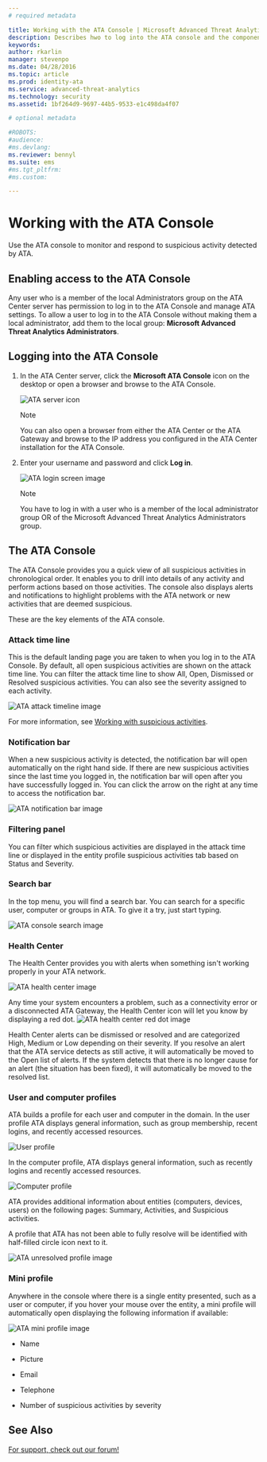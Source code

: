 ```yaml
---
# required metadata

title: Working with the ATA Console | Microsoft Advanced Threat Analytics
description: Describes hwo to log into the ATA console and the components of the console
keywords:
author: rkarlin
manager: stevenpo
ms.date: 04/28/2016
ms.topic: article
ms.prod: identity-ata
ms.service: advanced-threat-analytics
ms.technology: security
ms.assetid: 1bf264d9-9697-44b5-9533-e1c498da4f07

# optional metadata

#ROBOTS:
#audience:
#ms.devlang:
ms.reviewer: bennyl
ms.suite: ems
#ms.tgt_pltfrm:
#ms.custom:

---
```


# Working with the ATA Console

Use the ATA console to monitor and respond to suspicious activity detected by ATA.

## Enabling access to the ATA Console
Any user who is a member of the local Administrators group on the ATA Center server has permission to log in to the ATA Console and manage ATA settings.
To allow a user to log in to the ATA Console without making them a local administrator, add them to the local group: **Microsoft Advanced Threat Analytics Administrators**.

## Logging into the ATA Console

1. In the ATA Center server, click the **Microsoft ATA Console**  icon on the desktop or open a browser and browse to the ATA Console.

    ![ATA server icon](media/ata-server-icon.png)

    > [!NOTE]
    > You can also open a browser from either the ATA Center or the ATA Gateway and browse to the IP address you configured in the ATA Center installation for the ATA Console.    

2.  Enter your username and password and click **Log in**.

    ![ATA login screen image](media/ATA-log-in-screen.jpg)

    > [!NOTE]
    > You have to log in with a user who is a member of the local administrator group OR of the  Microsoft Advanced Threat Analytics Administrators group.

## The ATA Console

The ATA Console provides you a quick view of all suspicious activities in chronological order. It enables you to drill into details of any activity and perform actions based on those activities. The console also displays alerts and notifications to highlight problems with the ATA network or new activities that are deemed suspicious.

These are the key elements of the ATA console.


### Attack time line

This is the default landing page you are taken to when you log in to the ATA Console. By default, all open suspicious activities are shown on the attack time line. You can filter the attack time line to show All, Open, Dismissed or Resolved suspicious activities. You can also see the severity assigned to each activity.

![ATA attack timeline image](media/attack-timeline.png)

For more information, see [Working with suspicious activities](/advanced-threat-analytics/deploy-use/working-with-suspicious-activities).

### Notification bar

When a new suspicious activity is detected, the notification bar will open automatically on the right hand side. If there are new suspicious activities since the last time you logged in, the notification bar will open after you have successfully logged in. You can click the arrow on the right at any time to access the notification bar.

![ATA notification bar image](media/notification-bar.png)

### Filtering panel

You can filter which suspicious activities are displayed in the attack time line or displayed in the entity profile suspicious activities tab based on Status and Severity.

### Search bar

In the top menu, you will find a search bar. You can search for a specific user, computer or groups in ATA. To give it a try, just start typing.

![ATA console search image](media/ATA-console-search.png)

### Health Center

The Health Center provides you with alerts when something isn't working properly in your ATA network.

![ATA health center image](media/health-center.png)

Any time your system encounters a problem, such as a connectivity error or a disconnected ATA Gateway, the Health Center icon will let you know by displaying a red dot. ![ATA health center red dot image](media/ATA-Health-Center-Alert-red-dot.png)

Health Center alerts can be dismissed or resolved and are categorized High, Medium or Low depending on their severity. If you resolve an alert that the ATA service detects as still active, it will automatically be moved to the Open list of alerts. If the system detects that there is no longer cause for an alert (the situation has been fixed), it will automatically be moved to the resolved list.

### User and computer profiles

ATA builds a profile for each user and computer in the domain. In the user profile ATA displays general information, such as group membership, recent logins, and recently accessed resources.

![User profile](media/user-profile.png)

In the computer profile, ATA displays general information, such as recently logins and recently accessed resources.

![Computer profile](media/computer-profile.png)

ATA provides additional information about entities (computers, devices, users) on the following pages: Summary, Activities, and Suspicious activities.

A profile that ATA has not been able to fully resolve will be identified with half-filled circle icon next to it.


![ATA unresolved profile image](media/ATA-Unresolved-Profile.jpg)

### Mini profile

Anywhere in the console where there is a single entity presented, such as a user or computer, if you hover your mouse over the entity, a mini profile will automatically open displaying the following information if available:

![ATA mini profile image](media/ATA-mini-profile.jpg)

-   Name

-   Picture

-   Email

-   Telephone

-   Number of suspicious activities by severity



## See Also
[For support, check out our forum!](https://social.technet.microsoft.com/Forums/security/en-US/home?forum=mata)
